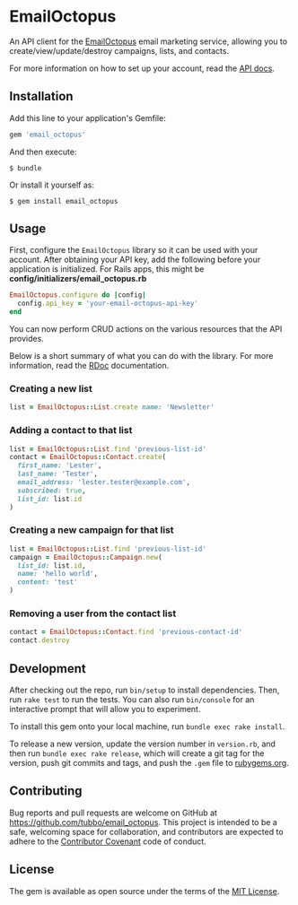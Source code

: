 # EmailOctopus

An API client for the [EmailOctopus][] email marketing service, allowing
you to create/view/update/destroy campaigns, lists, and contacts.

For more information on how to set up your account, read the [API docs][].

## Installation

Add this line to your application's Gemfile:

```ruby
gem 'email_octopus'
```

And then execute:

    $ bundle

Or install it yourself as:

    $ gem install email_octopus

## Usage

First, configure the `EmailOctopus` library so it can be used with your
account. After obtaining your API key, add the following before your
application is initialized. For Rails apps, this might be
**config/initializers/email_octopus.rb**

```ruby
EmailOctopus.configure do |config|
  config.api_key = 'your-email-octopus-api-key'
end
```

You can now perform CRUD actions on the various resources that the API
provides.

Below is a short summary of what you can do with the library. For more
information, read the [RDoc][] documentation.

### Creating a new list

```ruby
list = EmailOctopus::List.create name: 'Newsletter'
```

### Adding a contact to that list

```ruby
list = EmailOctopus::List.find 'previous-list-id'
contact = EmailOctopus::Contact.create(
  first_name: 'Lester',
  last_name: 'Tester',
  email_address: 'lester.tester@example.com',
  subscribed: true,
  list_id: list.id
)
```

### Creating a new campaign for that list

```ruby
list = EmailOctopus::List.find 'previous-list-id'
campaign = EmailOctopus::Campaign.new(
  list_id: list.id,
  name: 'hello world',
  content: 'test'
)
```

### Removing a user from the contact list

```ruby
contact = EmailOctopus::Contact.find 'previous-contact-id'
contact.destroy
```

## Development

After checking out the repo, run `bin/setup` to install dependencies.
Then, run `rake test` to run the tests. You can also run `bin/console`
for an interactive prompt that will allow you to experiment.

To install this gem onto your local machine, run `bundle exec rake install`.

To release a new version, update the version number in `version.rb`, and then
run `bundle exec rake release`, which will create a git tag for the version,
push git commits and tags, and push the `.gem` file to
[rubygems.org](https://rubygems.org).

## Contributing

Bug reports and pull requests are welcome on GitHub at https://github.com/tubbo/email_octopus.
This project is intended to be a safe, welcoming space for collaboration, and
contributors are expected to adhere to the [Contributor Covenant][] code of conduct.

## License

The gem is available as open source under the terms of the [MIT License][].

[EmailOctopus]: http://emailoctopus.com
[API docs]: http://emailoctopus.com/api-documentation
[Contributor Covenant]: http://contributor-covenant.org
[MIT License]: http://opensource.org/licenses/MIT
[RDoc]: http://rubydoc.info/github/tubbo/email_octopus/master/frames.html
